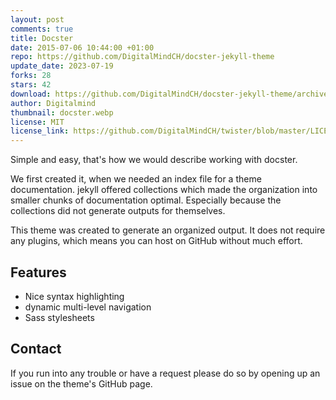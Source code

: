 ```yaml
---
layout: post
comments: true
title: Docster
date: 2015-07-06 10:44:00 +01:00
repo: https://github.com/DigitalMindCH/docster-jekyll-theme
update_date: 2023-07-19
forks: 28
stars: 42
download: https://github.com/DigitalMindCH/docster-jekyll-theme/archive/gh-pages.zip
author: Digitalmind
thumbnail: docster.webp
license: MIT
license_link: https://github.com/DigitalMindCH/twister/blob/master/LICENSE.md
---
```


Simple and easy, that's how we would describe working with docster.

We first created it, when we needed an index file for a theme documentation. jekyll offered collections which made the organization into smaller chunks of documentation optimal. Especially because the collections did not generate outputs for themselves.

This theme was created to generate an organized output. It does not require any plugins, which means you can host on GitHub without much effort.

## Features

* Nice syntax highlighting
* dynamic multi-level navigation
* Sass stylesheets

## Contact

If you run into any trouble or have a request please do so by opening up an issue on the theme's GitHub page.

